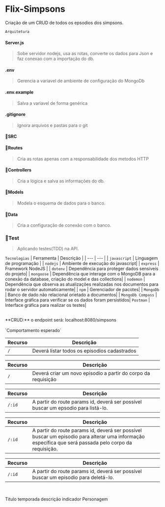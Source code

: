 # Flix-Simpsons
Criação de um CRUD de todos os epsodios dos simpsons.

`Arquitetura`
#### Server.js
> Sobe servidor nodejs, usa as rotas, converte os dados para Json e faz conexao com a importação do db.

#### .env
> Gerencia a variavel de ambiente de configuração do MongoDb

#### .env.example
> Salva a variavel de forma genérica

#### .gitignore
> Ignora arquivos e pastas para o git

#### 📂SRC

#### 📂Routes
>  Cria as rotas apenas com a responsabilidade dos metodos HTTP
#### 📂Controllers
> Cria a lógica e salva as informações do db.
#### 📂Models
> Modela o esquema de dados para o banco.
#### 📂Data
> Cria a configuração de conexão com o banco.
### 📂__Test__
> Aplicando testes(TDD) na API.

`Tecnologias`
| Ferramenta | Descrição |
| --- | --- |
| `javascript` | Linguagem de programação |
| `nodejs` | Ambiente de execução do javascript|
| `express` | Framework NodeJS |
| `dotenv` | Dependência para proteger dados sensíveis do projeto|
| `mongoose` | Dependência que interage com o MongoDB para a conexão da database, criação do model e das collections|
| `nodemon` | Dependência que observa as atualizações realizadas nos documentos para rodar o servidor automaticamente|
| `npm` | Gerenciador de pacotes|
| `MongoDb` | Banco de dado não relacional orietado a documentos|
| `MongoDb Compass` | Interface gráfica para verificar se os dados foram persistidos|
 `Postman` | Interface gráfica para realizar os testes|

<br>
**CRUD:**
o endpoint será: localhost:8080/simpsons

<br>
<br>
`Comportamento esperado`

| Recurso | Descrição |
| --- | --- |
| `/` | Deverá listar todos os episodios cadastrados|

| Recurso | Descrição |
| --- | --- |
| `/` | Deverá criar um novo episodio a partir do corpo da requisição|

| Recurso | Descrição |
| --- | --- |
| `/:id` | A partir do route params id, deverá ser possível buscar um epsodio para listá-lo.|

| Recurso | Descrição |
| --- | --- |
| `/:id` | A partir do route params id, deverá ser possível buscar um episodio para alterar uma informação específica que será passada pelo corpo da requisição.|

| Recurso | Descrição |
| --- | --- |
| `/:id` | A partir do route params id, deverá ser possível buscar um episodio para deletá-lo.|

<br>

Titulo
temporada
descrição
indicador
Personagem